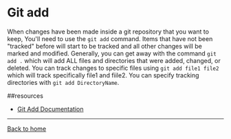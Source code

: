 # Git add
When changes have been made inside a git repository that you want to keep, You'll need to use the `git add` command.
Items that have not been "tracked" before will start to be tracked and all other changes will be marked and modified.
Generally, you can get away with the command `git add .` which will add ALL files and directories that were added, changed, or deleted.
You can track changes to specific files using `git add file1 file2` which will track specifically file1 and fiile2.
You can specify tracking directories with `git add DirectoryName`.

##resources
- [Git Add Documentation](https://git-scm.com/docs/git-add)

---

[Back to home](../README.md)